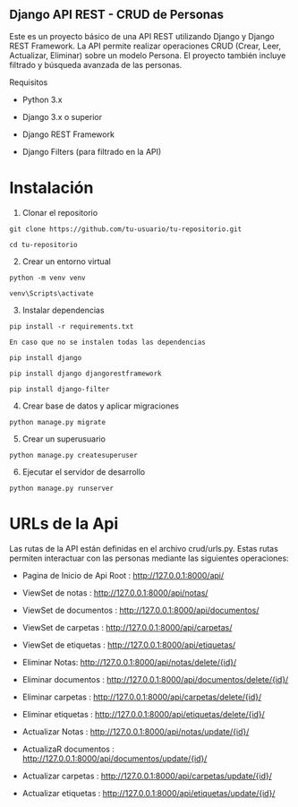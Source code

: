 ## Django API REST - CRUD de Personas

Este es un proyecto básico de una API REST utilizando Django y Django REST Framework. La API permite realizar operaciones CRUD (Crear, Leer, Actualizar, Eliminar) sobre un modelo Persona. El proyecto también incluye filtrado y búsqueda avanzada de las personas.

Requisitos

  * Python 3.x

  * Django 3.x o superior

  * Django REST Framework

  * Django Filters (para filtrado en la API)

# Instalación

1. Clonar el repositorio
```
git clone https://github.com/tu-usuario/tu-repositorio.git

cd tu-repositorio
```
2. Crear un entorno virtual
```
python -m venv venv

venv\Scripts\activate
```
3. Instalar dependencias
``` 
pip install -r requirements.txt

En caso que no se instalen todas las dependencias 

pip install django

pip install django djangorestframework

pip install django-filter
```
4. Crear base de datos y aplicar migraciones
```
python manage.py migrate
```
5. Crear un superusuario
```
python manage.py createsuperuser
```
6. Ejecutar el servidor de desarrollo
````
python manage.py runserver
````

# URLs de la Api

Las rutas de la API están definidas en el archivo crud/urls.py. Estas rutas permiten interactuar con las personas mediante las siguientes operaciones:

+ Pagina de Inicio de Api Root : http://127.0.0.1:8000/api/

+ ViewSet de notas : http://127.0.0.1:8000/api/notas/

+ ViewSet de documentos : http://127.0.0.1:8000/api/documentos/
 
+ ViewSet de carpetas : http://127.0.0.1:8000/api/carpetas/

+ ViewSet de etiquetas : http://127.0.0.1:8000/api/etiquetas/

+ Eliminar Notas: http://127.0.0.1:8000/api/notas/delete/{id}/

+ Eliminar documentos : http://127.0.0.1:8000/api/documentos/delete/{id}/

+ Eliminar carpetas : http://127.0.0.1:8000/api/carpetas/delete/{id}/

+ Eliminar etiquetas : http://127.0.0.1:8000/api/etiquetas/delete/{id}/

+ Actualizar Notas : http://127.0.0.1:8000/api/notas/update/{id}/

+ ActualizaR documentos : http://127.0.0.1:8000/api/documentos/update/{id}/

+ Actualizar carpetas : http://127.0.0.1:8000/api/carpetas/update/{id}/

+ Actualizar etiquetas : http://127.0.0.1:8000/api/etiquetas/update/{id}/













































